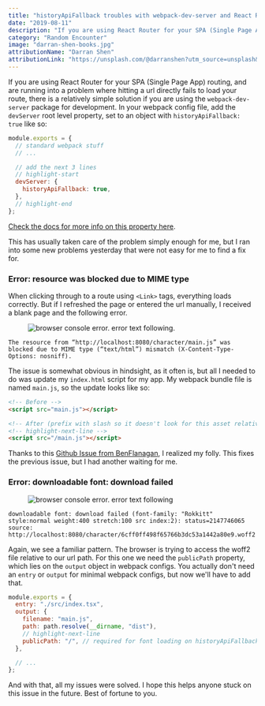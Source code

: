 ```yaml
---
title: "historyApiFallback troubles with webpack-dev-server and React Router"
date: "2019-08-11"
description: "If you are using React Router for your SPA (Single Page App) routing, and are running into a problem where hitting a url directly fails to load your route, there is a relatively simple solution..."
category: "Random Encounter"
image: "darran-shen-books.jpg"
attributionName: "Darran Shen"
attributionLink: "https://unsplash.com/@darranshen?utm_source=unsplash&amp;utm_medium=referral&amp;utm_content=creditCopyText"
---
```


If you are using React Router for your SPA (Single Page App) routing, and are running into a problem where hitting a url directly fails to load your route, there is a relatively simple solution if you are using the `webpack-dev-server` package for development. In your webpack config file, add the `devServer` root level property, set to an object with `historyApiFallback: true` like so:

```js
module.exports = {
  // standard webpack stuff
  // ...

  // add the next 3 lines
  // highlight-start
  devServer: {
    historyApiFallback: true,
  },
  // highlight-end
};
```

<a href="https://webpack.js.org/configuration/dev-server/#devserverhistoryapifallback" target="_blank" rel="noopener noreferrer">Check the docs for more info on this property here</a>.

This has usually taken care of the problem simply enough for me, but I ran into some new problems yesterday that were not easy for me to find a fix for.

### Error: resource was blocked due to MIME type

When clicking through to a route using `<Link>` tags, everything loads correctly. But if I refreshed the page or entered the url manually, I received a blank page and the following error.

<figure>
  <img src="/assets/webpack-issue-relative-path.png" alt="browser console error. error text following."></img>
</figure>

`The resource from “http://localhost:8080/character/main.js” was blocked due to MIME type (“text/html”) mismatch (X-Content-Type-Options: nosniff).`

The issue is somewhat obvious in hindsight, as it often is, but all I needed to do was update my `index.html` script for my app. My webpack bundle file is named `main.js`, so the update looks like so:

```html
<!-- Before -->
<script src="main.js"></script>

<!-- After (prefix with slash so it doesn't look for this asset relatively)-->
<!-- highlight-next-line -->
<script src="/main.js"></script>
```

Thanks to this <a href="https://github.com/ReactTraining/react-router/issues/676#issuecomment-160249067" target="_blank" rel="noopener noreferrer">Github Issue from BenFlanagan</a>, I realized my folly. This fixes the previous issue, but I had another waiting for me.

### Error: downloadable font: download failed

<figure>
  <img src="/assets/webpack-issue-font.png" alt="browser console error. error text following"></img>
</figure>

`downloadable font: download failed (font-family: "Rokkitt" style:normal weight:400 stretch:100 src index:2): status=2147746065 source: http://localhost:8080/character/6cff0ff498f65766b3dc53a1442a80e9.woff2`

Again, we see a familiar pattern. The browser is trying to access the woff2 file relative to our url path. For this one we need the `publicPath` property, which lies on the `output` object in webpack configs. You actually don't need an `entry` or `output` for minimal webpack configs, but now we'll have to add that.

```js
module.exports = {
  entry: "./src/index.tsx",
  output: {
    filename: "main.js",
    path: path.resolve(__dirname, "dist"),
    // highlight-next-line
    publicPath: "/", // required for font loading on historyApiFallback
  },

  // ...
};
```

And with that, all my issues were solved. I hope this helps anyone stuck on this issue in the future. Best of fortune to you.
